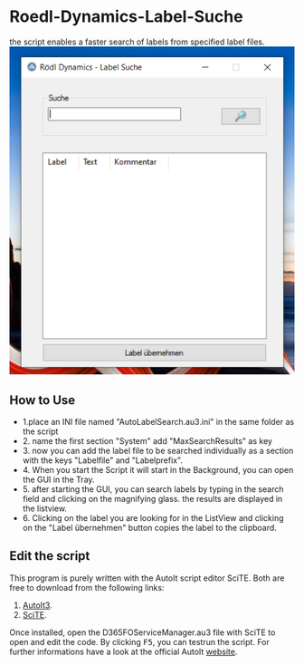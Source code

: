 # Roedl-Dynamics-Label-Suche
the script enables a faster search of labels from specified label files.
![image](https://github.com/roedl-dynamics/R-dl-Dynamics---Label-Suche/blob/main/LabelfinderBild2.PNG)

<h2> How to Use </h2>

<ul>
  <li>1.place an INI file named "AutoLabelSearch.au3.ini" in the same folder as the script </li>
  <li>2. name the first section "System" add "MaxSearchResults" as key </li>
  <li>3. now you can add the label file to be searched individually as a section with the keys "Labelfile" and "Labelprefix".</li>
  <li>4. When you start the Script it will start in the Background, you can open the GUI in the Tray. </li>
  <li>5. after starting the GUI, you can search labels by typing in the search field and clicking on the magnifying glass. the results are displayed in the listview.  </li>
  <li>6. Clicking on the label you are looking for in the ListView and clicking on the "Label übernehmen" button copies the label to the clipboard.  </li>
</ul>






<h2>Edit the script</h2> 

This program is purely written with the AutoIt script editor SciTE. 
Both are free to download from the following links:
1.  [AutoIt3](https://www.autoitscript.com/site/autoit/downloads/).
2.  [SciTE](https://www.autoitscript.com/site/autoit-script-editor/downloads/).

Once installed, open the D365FOServiceManager.au3 file with SciTE to open and edit the code. By clicking <kbd>F5</kbd>, you can testrun the script.
For further informations have a look at the official AutoIt [website](https://www.autoitscript.com/site/autoit-script-editor/installation/).
